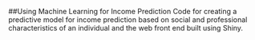 ##Using Machine Learning for Income Prediction
Code for creating a predictive model for income prediction based on social and professional characteristics of an individual and the web front end built using Shiny.